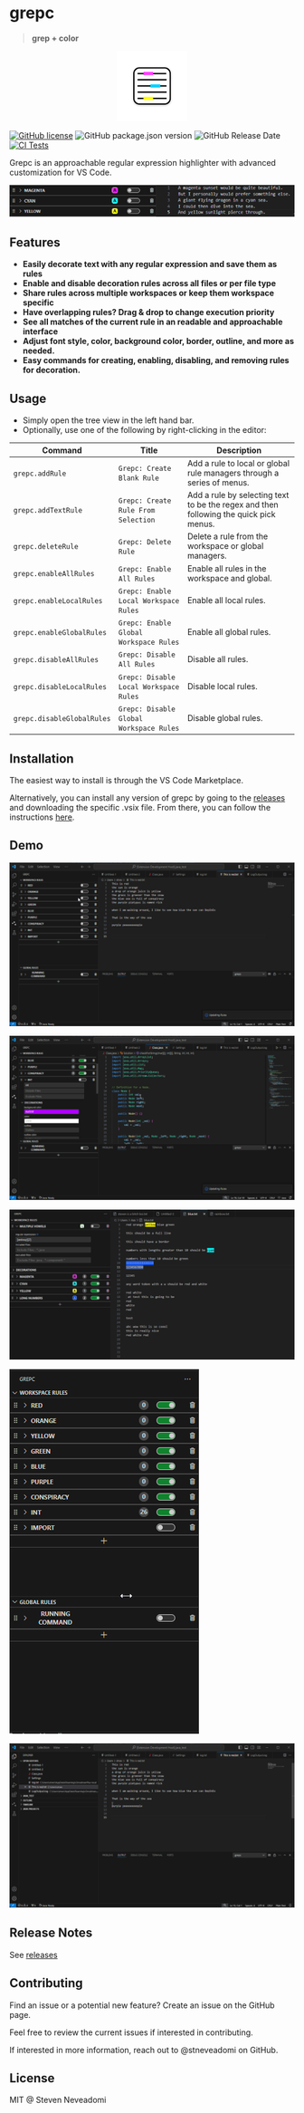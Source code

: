 # grepc

> **grep + color**

<p align="center">
    <img src="media/GREPC-standard-circle-124.png" alt="Grepc Icon">
</p>

[![GitHub license](https://img.shields.io/badge/license-MIT-blue.svg?style=flat-square)](https://github.com/ritwickdey/vscode-live-server/)
![GitHub package.json version](https://img.shields.io/github/package-json/v/stneveadomi/grepc?color=green)
![GitHub Release Date](https://img.shields.io/github/release-date/stneveadomi/grepc)
[![CI Tests](https://github.com/stneveadomi/grepc/actions/workflows/node.js.yml/badge.svg)](https://github.com/stneveadomi/grepc/actions/workflows/node.js.yml)

Grepc is an approachable regular expression highlighter with advanced customization for VS Code.


![Banner](media/demo-banner.gif)

## Features

- **Easily decorate text with any regular expression and save them as rules**
- **Enable and disable decoration rules across all files or per file type**
- **Share rules across multiple workspaces or keep them workspace specific**
- **Have overlapping rules? Drag & drop to change execution priority**
- **See all matches of the current rule in an readable and approachable interface**
- **Adjust font style, color, background color, border, outline, and more as needed.**
- **Easy commands for creating, enabling, disabling, and removing rules for decoration.**

## Usage

- Simply open the tree view in the left hand bar.
- Optionally, use one of the following by right-clicking in the editor:

| Command | Title | Description |
| ------- | ----- | ------------|
| ```grepc.addRule``` | `Grepc: Create Blank Rule` | Add a rule to local or global rule managers through a series of menus. |
| ```grepc.addTextRule``` | `Grepc: Create Rule From Selection` | Add a rule by selecting text to be the regex and then following the quick pick menus. |
| ```grepc.deleteRule``` | `Grepc: Delete Rule` | Delete a rule from the workspace or global managers. |
| ```grepc.enableAllRules``` | `Grepc: Enable All Rules` | Enable all rules in the workspace and global. |
| ```grepc.enableLocalRules``` | `Grepc: Enable Local Workspace Rules` | Enable all local rules. |
| ```grepc.enableGlobalRules``` | `Grepc: Enable Global Workspace Rules` | Enable all global rules. |
| ```grepc.disableAllRules``` | `Grepc: Disable All Rules` | Disable all rules. |
| ```grepc.disableLocalRules``` | `Grepc: Disable Local Workspace Rules` | Disable local rules. |
| ```grepc.disableGlobalRules``` | `Grepc: Disable Global Workspace Rules` | Disable global rules.|


## Installation

The easiest way to install is through the VS Code Marketplace.

Alternatively, you can install any version of grepc by going to the [releases](./releases) and downloading the specific .vsix file. From there, you can follow the instructions [here](https://code.visualstudio.com/docs/editor/extension-marketplace#_install-from-a-vsix).

## Demo
![Example 4](media/Code_PSyTYpsF5e.gif)

![Example 2](media/Code_IlBi9doiz1.gif)

![Occurrences Example](media/occurrences-demo.gif)

![Example 3](media/Code_PMvUMJj9x3.gif)

![Example 1](media/Code_hRfd4iIgh6.gif)

## Release Notes

See [releases](./releases)

## Contributing

Find an issue or a potential new feature? Create an issue on the GitHub page.

Feel free to review the current issues if interested in contributing.

If interested in more information, reach out to @stneveadomi on GitHub.

## License

MIT @ Steven Neveadomi
